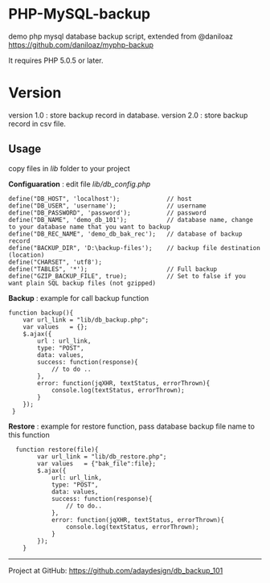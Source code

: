 # PHP-MySQL-backup
demo php mysql database backup script, extended from @daniloaz https://github.com/daniloaz/myphp-backup

It requires PHP 5.0.5 or later.

# Version
version 1.0 : store backup record in database.
version 2.0 : store backup record in csv file.

Usage
-------
copy files in *lib* folder to your project

**Configuaration**
: edit file *lib/db_config.php* 

    define("DB_HOST", 'localhost');             // host
    define("DB_USER", 'username');              // username
    define("DB_PASSWORD", 'password');          // password
    define("DB_NAME", 'demo_db_101');           // database name, change to your database name that you want to backup
    define("DB_REC_NAME", 'demo_db_bak_rec');   // database of backup record
    define("BACKUP_DIR", 'D:\backup-files');    // backup file destination (location)
    define("CHARSET", 'utf8');
    define("TABLES", '*');                      // Full backup
    define("GZIP_BACKUP_FILE", true);           // Set to false if you want plain SQL backup files (not gzipped)
    
**Backup**
: example for call backup function
    
    function backup(){
        var url_link = "lib/db_backup.php";
        var values   = {};
        $.ajax({
            url : url_link,
            type: "POST",
            data: values,
            success: function(response){
                // to do ..
            },
            error: function(jqXHR, textStatus, errorThrown){
                console.log(textStatus, errorThrown);
            }
        });
     }

**Restore**
: example for restore function, pass database backup file name to this function

      function restore(file){
            var url_link = "lib/db_restore.php";
            var values   = {"bak_file":file};
            $.ajax({
                url: url_link,
                type: "POST",
                data: values,
                success: function(response){
                    // to do..
                },
                error: function(jqXHR, textStatus, errorThrown){
                    console.log(textStatus, errorThrown);
                }
            });
        }
    
-----
Project at GitHub: https://github.com/adaydesign/db_backup_101
